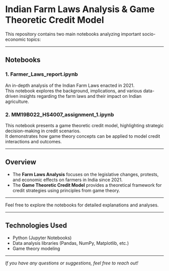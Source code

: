 # Indian Farm Laws Analysis & Game Theoretic Credit Model

This repository contains two main notebooks analyzing important socio-economic topics:

---

## Notebooks

### 1. Farmer_Laws_report.ipynb  
An in-depth analysis of the Indian Farm Laws enacted in 2021.  
This notebook explores the background, implications, and various data-driven insights regarding the farm laws and their impact on Indian agriculture.

### 2. MM19B022_HS4007_assignment_1.ipynb  
This notebook presents a game theoretic credit model, highlighting strategic decision-making in credit scenarios.  
It demonstrates how game theory concepts can be applied to model credit interactions and outcomes.

---

## Overview

- The **Farm Laws Analysis** focuses on the legislative changes, protests, and economic effects on farmers in India since 2021.
- The **Game Theoretic Credit Model** provides a theoretical framework for credit strategies using principles from game theory.

---

Feel free to explore the notebooks for detailed explanations and analyses.

---

## Technologies Used

- Python (Jupyter Notebooks)
- Data analysis libraries (Pandas, NumPy, Matplotlib, etc.)
- Game theory modeling

---

*If you have any questions or suggestions, feel free to reach out!*

